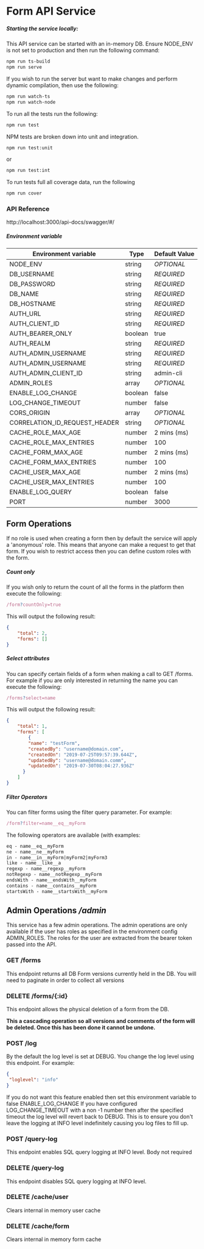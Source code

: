 # Form API Service

##### Starting the service locally:

This API service can be started with an in-memory DB. Ensure NODE_ENV is not set to production and then run the following command:

```bash
npm run ts-build
npm run serve
```

If you wish to run the server but want to make changes and perform dynamic compilation, then use the following:

```bash
npm run watch-ts
npm run watch-node
``` 

To run all the tests run the following:
```bash
npm run test
```

NPM tests are broken down into unit and integration.

```bash
npm run test:unit
```
or
```bash
npm run test:int
```

To run tests full all coverage data, run the following

```bash
npm run cover
```


### API Reference 
http://localhost:3000/api-docs/swagger/#/

##### Environment variable

| Environment variable 	        | Type 	        | Default Value 	|
|-------------------------------|---------------|-------------------|
| NODE_ENV                      | string    	| *OPTIONAL*        |   
| DB_USERNAME                   | string    	| *REQUIRED*        |                       
| DB_PASSWORD                   | string    	| *REQUIRED*        |                       
| DB_NAME                       | string    	| *REQUIRED*        |                       
| DB_HOSTNAME                   | string    	| *REQUIRED*        |                       
| AUTH_URL                      | string    	| *REQUIRED*        |   
| AUTH_CLIENT_ID                | string    	| *REQUIRED*        |                       
| AUTH_BEARER_ONLY              | boolean    	| true           	|                       
| AUTH_REALM                    | string    	| *REQUIRED*        |                       
| AUTH_ADMIN_USERNAME           | string    	| *REQUIRED*        |                       
| AUTH_ADMIN_USERNAME           | string    	| *REQUIRED*        |                       
| AUTH_ADMIN_CLIENT_ID          | string    	| admin-cli         |                       
| ADMIN_ROLES                   | array         | *OPTIONAL*        |
| ENABLE_LOG_CHANGE             | boolean    	| false             |  
| LOG_CHANGE_TIMEOUT            | number    	| false             |
| CORS_ORIGIN                   | array         | *OPTIONAL*        |
| CORRELATION_ID_REQUEST_HEADER | string        | *OPTIONAL*        |
| CACHE_ROLE_MAX_AGE            | number        | 2 mins (ms)       |
| CACHE_ROLE_MAX_ENTRIES        | number        | 100               |
| CACHE_FORM_MAX_AGE            | number        | 2 mins (ms)       |
| CACHE_FORM_MAX_ENTRIES        | number        | 100               |
| CACHE_USER_MAX_AGE            | number        | 2 mins (ms)       |
| CACHE_USER_MAX_ENTRIES        | number        | 100               |
| ENABLE_LOG_QUERY              | boolean       | false             |
| PORT                          | number        | 3000              |


                                     
## Form Operations

If no role is used when creating a form then by default the service will apply a 'anonymous' role. This
means that anyone can make a request to get that form. If you wish to restrict access then you can define custom roles with the form.


##### Count only 

If you wish only to return the count of all the forms in the platform then execute the following:

```js
/form?countOnly=true
```

This will output the following result:

```json
{
    "total": 2,
    "forms": []
}
```

##### Select attributes

You can specify certain fields of a form when making a call to GET /forms. For example if you are only interested in returning the name you can execute the following:

```js
/forms?select=name
```

This will output the following result:

```json
{
    "total": 1,
    "forms": [
        {
        "name": "testForm",
        "createdBy": "username@domain.com",
        "createdOn": "2019-07-25T09:57:39.644Z",
        "updatedBy": "username@domain.comm",
        "updatedOn": "2019-07-30T08:04:27.936Z"
      }
    ]
}
```

##### Filter Operators

You can filter forms using the filter query parameter. For example:

```js
/form?filter=name__eq__myForm
``` 

The following operators are available (with examples:
```markdown
eq - name__eq__myForm
ne - name__ne__myForm
in - name__in__myForm|myForm2|myForm3
like - name__like__a
regexp - name__regexp__myForm
notRegexp - name__notRegexp__myForm
endsWith - name__endsWith__myForm
contains - name__contains__myForm
startsWith - name__startsWith__myForm
```

## Admin Operations */admin*

This service has a few admin operations. The admin operations are only available if the user has roles as specified in the environment config ADMIN_ROLES. The roles for the user
are extracted from the bearer token passed into the API.

### GET /forms 
This endpoint returns all DB Form versions currently held in the DB. You will need to paginate in order to collect all versions

### DELETE /forms/{:id}

This endpoint allows the physical deletion of a form from the DB. 

**This a cascading operation so all versions and comments of the form will be deleted. Once this has been done it cannot be undone.**

### POST /log

By the default the log level is set at DEBUG. You change the log level using this endpoint. For example:
```json
{
 "loglevel": "info"
}
```
If you do not want this feature enabled then set this environment variable to false ENABLE_LOG_CHANGE
If you have configured LOG_CHANGE_TIMEOUT with a non -1 number then after the specified timeout the log level will revert back to DEBUG. This is to ensure you don't leave the logging at INFO level indefinitely causing you log files to fill up.

### POST /query-log
This endpoint enables SQL query logging at INFO level. Body not required

### DELETE /query-log
This endpoint disables SQL query logging at INFO level.

### DELETE /cache/user
Clears internal in memory user cache

### DELETE /cache/form
Clears internal in memory form cache
